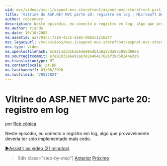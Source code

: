 ```yaml
---
uid: mvc/videos/mvc-1/aspnet-mvc-storefront/aspnet-mvc-storefront-part-20-logging
title: 'Vitrine do ASP.NET MVC parte 20: registro em log | Microsoft Docs'
author: robconery
description: Neste episódio, eu conecto o registro em log, algo que provavelmente deveria ter sido implementado mais cedo.
ms.author: riande
ms.date: 10/16/2008
ms.assetid: aa7791dc-7310-43c5-a281-0b02c1216247
msc.legacyurl: /mvc/videos/mvc-1/aspnet-mvc-storefront/aspnet-mvc-storefront-part-20-logging
msc.type: video
ms.openlocfilehash: 5c8811dd31bab6de88adb1a8a22da9a5056d69ea
ms.sourcegitcommit: e7e91932a6e91a63e2e46417626f39d6b244a3ab
ms.translationtype: MT
ms.contentlocale: pt-BR
ms.lasthandoff: 03/06/2020
ms.locfileid: "78537824"
---
```

# <a name="aspnet-mvc-storefront-part-20-logging"></a>Vitrine do ASP.NET MVC parte 20: registro em log

por [Rob cônica](https://github.com/robconery)

Neste episódio, eu conecto o registro em log, algo que provavelmente deveria ter sido implementado mais cedo.

[&#9654;Assistir ao vídeo (21 minutos)](https://channel9.msdn.com/Blogs/ASP-NET-Site-Videos/aspnet-mvc-storefront-part-20-logging)

> [!div class="step-by-step"]
> [Anterior](aspnet-mvc-storefront-part-19a-windows-workflow-followup.md)
> [Próximo](aspnet-mvc-storefront-part-21-order-manager-and-personalization.md)

